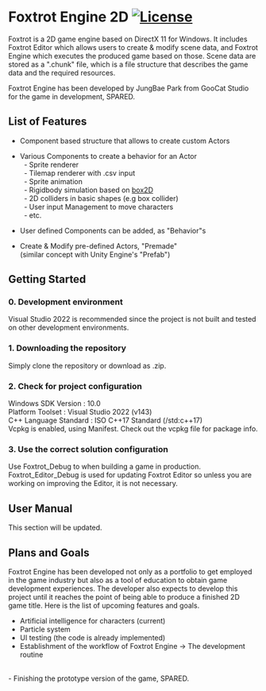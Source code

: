 # Foxtrot Engine 2D [![License](https://img.shields.io/badge/license-GNUGPLv3-green)](./LICENSE)

Foxtrot is a 2D game engine based on DirectX 11 for Windows.
It includes Foxtrot Editor which allows users to create & modify scene data, and Foxtrot Engine which executes the produced game based on those. Scene data are stored as a ".chunk" file, which is a file structure that describes the game data and the required resources.

Foxtrot Engine has been developed by JungBae Park from GooCat Studio for the game in development, SPARED.

## List of Features
- Component based structure that allows to create custom Actors<br>

- Various Components to create a behavior for an Actor<br>
&nbsp; - Sprite renderer <br>
&nbsp; - Tilemap renderer with .csv input <br>
&nbsp; - Sprite animation<br>
&nbsp; - Rigidbody simulation based on [box2D](https://box2d.org/) <br>
&nbsp; - 2D colliders in basic shapes (e.g box collider) <br>
&nbsp; - User input Management to move characters<br>
&nbsp; - etc.<br>

- User defined Components can be added, as "Behavior"s<br>

- Create & Modify pre-defined Actors, "Premade" <br> (similar concept with Unity Engine's "Prefab") 

## Getting Started
### 0. Development environment
Visual Studio 2022 is recommended since the project is not built and tested on other development environments.
### 1. Downloading the repository
Simply clone the repository or download as .zip.
### 2. Check for project configuration

Windows SDK Version : 10.0 <br>
Platform Toolset : Visual Studio 2022 (v143) <br>
C++ Language Standard : ISO C++17 Standard (/std:c++17) <br>
Vcpkg is enabled, using Manifest. Check out the vcpkg file for package info.

### 3. Use the correct solution configuration
Use Foxtrot_Debug to when building a game in production. <br>
Foxtrot_Editor_Debug is used for updating Foxtrot Editor so unless you are working on improving the Editor, it is not necessary.

## User Manual
This section will be updated.

## Plans and Goals
Foxtrot Engine has been developed not only as a portfolio to get employed in the game industry but also as a tool of education to obtain game development experiences. The developer also expects to develop this project until it reaches the point of being able to produce a finished 2D game title. Here is the list of upcoming features and goals.

- Artificial intelligence for characters (current)<br>
- Particle system<br>
- UI testing (the code is already implemented)<br>
- Establishment of the workflow of Foxtrot Engine -> The development routine <br>
<br>
- Finishing the prototype version of the game, SPARED. <br>